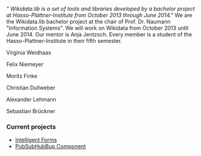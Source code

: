 _" Wikidata.lib is a set of tools and libraries developed by a bachelor project at Hasso-Plattner-Institute from October 2013 through June 2014."_
We are the Wikidata.lib bachelor project at the chair of Prof. Dr. Naumann "Information Systems". We will work on Wikidata from October 2013 until June 2014. Our mentor is Anja Jentzsch.
Every member is a student of the Hasso-Plattner-Institute in  their fifth semester.

Virginia Weidhaas

Felix Niemeyer

Moritz Finke

Christian Dullweber

Alexander Lehmann

Sebastian Brückner

### Current projects
 * [Intelligent Forms](https://github.com/Wikidata-lib/Wikidata.lib/wiki/Intelligent-Forms)
* [PubSubHubBup Component](https://github.com/Wikidata-lib/Wikidata.lib/wiki/PubSubHubbub)